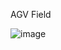 AGV Field 



![image](https://user-images.githubusercontent.com/75094367/170820052-8875cbd2-7843-4587-8355-0f568a96e9e5.png)

